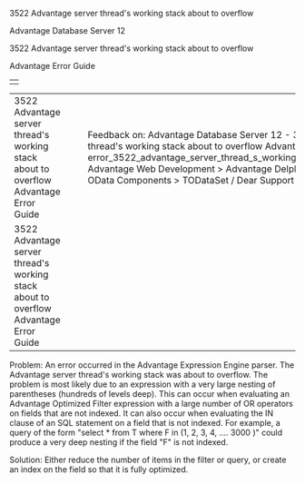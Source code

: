 3522 Advantage server thread's working stack about to overflow




Advantage Database Server 12  

3522 Advantage server thread's working stack about to overflow

Advantage Error Guide

|  |
| --- |
|  |

|  |  |  |  |  |
| --- | --- | --- | --- | --- |
| 3522 Advantage server thread's working stack about to overflow  Advantage Error Guide |  |  | Feedback on: Advantage Database Server 12 - 3522 Advantage server thread's working stack about to overflow Advantage Error Guide error\_3522\_advantage\_server\_thread\_s\_working\_stack\_about\_to\_overflow Advantage Web Development > Advantage Delphi OData Client > Delphi OData Components > TODataSet / Dear Support Staff, |  |
| 3522 Advantage server thread's working stack about to overflow  Advantage Error Guide |  |  |  |  |

Problem: An error occurred in the Advantage Expression Engine parser. The Advantage server thread's working stack was about to overflow. The problem is most likely due to an expression with a very large nesting of parentheses (hundreds of levels deep). This can occur when evaluating an Advantage Optimized Filter expression with a large number of OR operators on fields that are not indexed. It can also occur when evaluating the IN clause of an SQL statement on a field that is not indexed. For example, a query of the form "select \* from T where F in (1, 2, 3, 4, .... 3000 )" could produce a very deep nesting if the field "F" is not indexed.

Solution: Either reduce the number of items in the filter or query, or create an index on the field so that it is fully optimized.